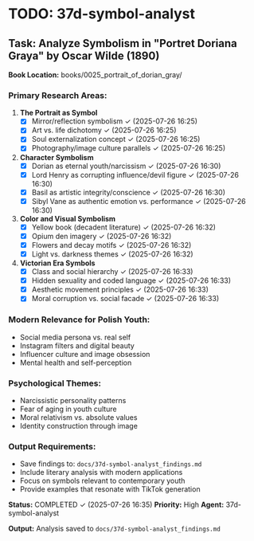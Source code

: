 # TODO: 37d-symbol-analyst

## Task: Analyze Symbolism in "Portret Doriana Graya" by Oscar Wilde (1890)

**Book Location:** books/0025_portrait_of_dorian_gray/

### Primary Research Areas:
1. **The Portrait as Symbol**
   - [x] Mirror/reflection symbolism ✓ (2025-07-26 16:25)
   - [x] Art vs. life dichotomy ✓ (2025-07-26 16:25)
   - [x] Soul externalization concept ✓ (2025-07-26 16:25)
   - [x] Photography/image culture parallels ✓ (2025-07-26 16:25)

2. **Character Symbolism**
   - [x] Dorian as eternal youth/narcissism ✓ (2025-07-26 16:30)
   - [x] Lord Henry as corrupting influence/devil figure ✓ (2025-07-26 16:30)
   - [x] Basil as artistic integrity/conscience ✓ (2025-07-26 16:30)
   - [x] Sibyl Vane as authentic emotion vs. performance ✓ (2025-07-26 16:30)

3. **Color and Visual Symbolism**
   - [x] Yellow book (decadent literature) ✓ (2025-07-26 16:32)
   - [x] Opium den imagery ✓ (2025-07-26 16:32)
   - [x] Flowers and decay motifs ✓ (2025-07-26 16:32)
   - [x] Light vs. darkness themes ✓ (2025-07-26 16:32)

4. **Victorian Era Symbols**
   - [x] Class and social hierarchy ✓ (2025-07-26 16:33)
   - [x] Hidden sexuality and coded language ✓ (2025-07-26 16:33)
   - [x] Aesthetic movement principles ✓ (2025-07-26 16:33)
   - [x] Moral corruption vs. social facade ✓ (2025-07-26 16:33)

### Modern Relevance for Polish Youth:
- Social media persona vs. real self
- Instagram filters and digital beauty
- Influencer culture and image obsession
- Mental health and self-perception

### Psychological Themes:
- Narcissistic personality patterns
- Fear of aging in youth culture
- Moral relativism vs. absolute values
- Identity construction through image

### Output Requirements:
- Save findings to: `docs/37d-symbol-analyst_findings.md`
- Include literary analysis with modern applications
- Focus on symbols relevant to contemporary youth
- Provide examples that resonate with TikTok generation

**Status:** COMPLETED ✓ (2025-07-26 16:35)
**Priority:** High
**Agent:** 37d-symbol-analyst

**Output:** Analysis saved to `docs/37d-symbol-analyst_findings.md`
